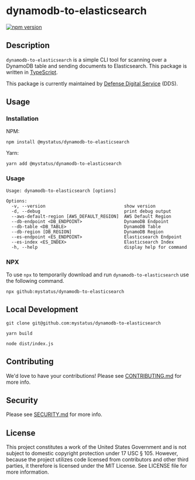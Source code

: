 # dynamodb-to-elasticsearch

[![npm version](https://badge.fury.io/js/%40mystatus%2Fdynamodb-to-elasticsearch.svg)](https://badge.fury.io/js/%40mystatus%2Fdynamodb-to-elasticsearch)

## Description

`dynamodb-to-elasticsearch` is a simple CLI tool for scanning over a DynamoDB table and sending documents to Elasticsearch.  This package is written in [TypeScript](https://www.typescriptlang.org/).

This package is currently maintained by [Defense Digital Service](https://dds.mil/) (DDS).

## Usage

### Installation

NPM:

```shell
npm install @mystatus/dynamodb-to-elasticsearch
```

Yarn:

```shell
yarn add @mystatus/dynamodb-to-elasticsearch
```

### Usage

```text
Usage: dynamodb-to-elasticsearch [options]

Options:
  -v, --version                              show version
  -d, --debug                                print debug output
  --aws-default-region [AWS_DEFAULT_REGION]  AWS Default Region
  --db-endpoint <DB_ENDPOINT>                DynamoDB Endpoint
  --db-table <DB_TABLE>                      DynamoDB Table
  --db-region [DB_REGION]                    DynamoDB Region
  --es-endpoint <ES_ENDPOINT>                Elasticsearch Endpoint
  --es-index <ES_INDEX>                      Elasticsearch Index
  -h, --help                                 display help for command
```

### NPX

To use `npx` to temporarily download and run `dynamodb-to-elasticsearch` use the following command.

```shell
npx github:mystatus/dynamodb-to-elasticsearch
```

## Local Development

```shell
git clone git@github.com:mystatus/dynamodb-to-elasticsearch
```

```shell
yarn build
```

```shell
node dist/index.js
```

## Contributing

We'd love to have your contributions! Please see [CONTRIBUTING.md](CONTRIBUTING.md) for more info.

## Security

Please see [SECURITY.md](SECURITY.md) for more info.

## License

This project constitutes a work of the United States Government and is not subject to domestic copyright protection under 17 USC § 105. However, because the project utilizes code licensed from contributors and other third parties, it therefore is licensed under the MIT License. See LICENSE file for more information.

